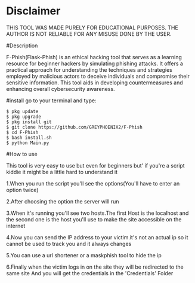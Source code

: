 
# Disclaimer

THIS TOOL WAS MADE PURELY FOR EDUCATIONAL PURPOSES.
THE AUTHOR IS NOT RELIABLE FOR ANY MISUSE DONE BY THE USER.

#Description

F-Phish(Flask-Phish) is an ethical hacking tool that serves as a learning resource for beginner hackers by simulating phishing attacks. It offers a practical approach for understanding the techniques and strategies employed by malicious actors to deceive individuals and compromise their sensitive information. This tool aids in developing countermeasures and enhancing overall cybersecurity awareness.

#install
go to your terminal and type:

	$ pkg update
	$ pkg upgrade
	$ pkg install git
	$ git clone https://github.com/GREYPHOENIX2/F-Phish
	$ cd F-Phish
	$ bash install.sh
	$ python Main.py
	
#How to use

This tool is very easy to use 
but even for beginners but' if you're a script kiddie it might be a little hard to understand it


1.When you run the script you'll see the options(You'll have to enter an option twice)

2.After choosing the option the server will run

3.When it's running you'll see two hosts.The first Host is the localhost and the second one is the host you'll use to make the site accessible on the internet 

4.Now you can send the IP address to your victim.it's not an actual ip so it cannot be used to track you and it always changes

5.You can use a url shortener or a maskphish tool to hide the ip

6.Finally when the victim logs in on the site they will be redirected to the same site And you will get the credentials in the 'Credentials' Folder




